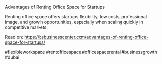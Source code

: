 
Advantages of Renting Office Space for Startups

Renting office space offers startups flexibility, low costs, professional image, and growth opportunities, especially when scaling quickly in competitive markets.

Read on: https://bsbusinesscenter.com/advantages-of-renting-office-space-for-startups/

#flexibleworkspace #rentofficespace #officespacerental #businessgrowth #dubai
